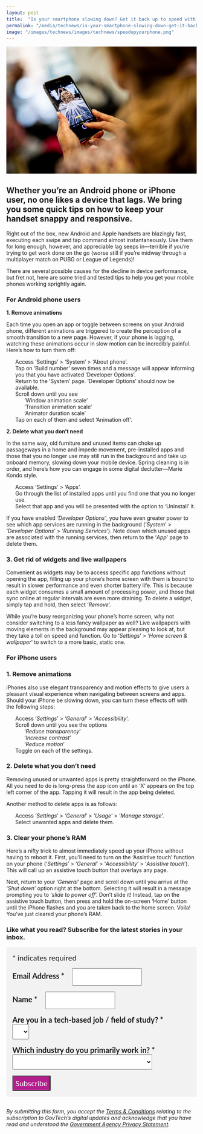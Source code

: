 ```yaml
---
layout: post
title:  "Is your smartphone slowing down? Get it back up to speed with these hacks"
permalink: "/media/technews/is-your-smartphone-slowing-down-get-it-back-up-to-speed-with-these-hacks"
image: "/images/technews/images/technews/speedupyourphone.png"
---
```


![Moments of Life for Seniors](/images/technews/speedupyourphone.png)

Whether you’re an Android phone or iPhone user, no one likes a device that lags. We bring you some quick tips on how to keep your handset snappy and responsive.
---

Right out of the box, new Android and Apple handsets are blazingly fast, executing each swipe and tap command almost instantaneously. Use them for long enough, however, and appreciable lag seeps in—terrible if you’re trying to get work done on the go (worse still if you’re midway through a multiplayer match on PUBG or League of Legends)!

There are several possible causes for the decline in device performance, but fret not, here are some tried and tested tips to help you get your mobile phones working sprightly again.

### **For Android phone users**

**1. Remove animations**

Each time you open an app or toggle between screens on your Android phone, different animations are triggered to create the perception of a smooth transition to a new page. However, if your phone is lagging, watching these animations occur in slow motion can be incredibly painful. Here’s how to turn them off:

 - Access ‘Settings’ > ‘System’ > ‘About phone’. 
 - Tap on ‘Build number’ seven times and a message will appear informing you that you have activated ‘Developer Options’.
 - Return to the ‘System’ page. ‘Developer Options’ should now be available.
 - Scroll down until you see
     - ‘Window animation scale’
     - ‘Transition animation scale’
     - ‘Animator duration scale’
- Tap on each of them and select ‘Animation off’.

**2. Delete what you don’t need**

In the same way, old furniture and unused items can choke up passageways in a home and impede movement, pre-installed apps and those that you no longer use may still run in the background and take up onboard memory, slowing down your mobile device. Spring cleaning is in order, and here’s how you can engage in some digital declutter—Marie Kondo style.

 - Access ‘Settings’ > ‘Apps’.
 - Go through the list of installed apps until you find one that you no longer use.
 - Select that app and you will be presented with the option to ‘Uninstall’ it.

If you have enabled *‘Developer Options’*, you have even greater power to see which app services are running in the background (‘*System*’ > ‘*Developer Options*’ > ‘*Running Services*’). Note down which unused apps are associated with the running services, then return to the ‘*App*’ page to delete them.

### **3. Get rid of widgets and live wallpapers**

Convenient as widgets may be to access specific app functions without opening the app, filling up your phone’s home screen with them is bound to result in slower performance and even shorter battery life. This is because each widget consumes a small amount of processing power, and those that sync online at regular intervals are even more draining. To delete a widget, simply tap and hold, then select ‘*Remove*’. 

While you’re busy reorganizing your phone’s home screen, why not consider switching to a less fancy wallpaper as well? Live wallpapers with moving elements in the background may appear pleasing to look at, but they take a toll on speed and function. Go to ‘*Settings*’ > ‘*Home screen & wallpaper*’ to switch to a more basic, static one. 

### For iPhone users

### **1. Remove animations**

iPhones also use elegant transparency and motion effects to give users a pleasant visual experience when navigating between screens and apps. Should your iPhone be slowing down, you can turn these effects off with the following steps:

 - Access ‘*Settings*’ > ‘*General*’ > ‘*Accessibility*’.
 - Scroll down until you see the options
   - ‘*Reduce transparency*’
   - ‘*Increase contrast*’
   - ‘*Reduce motion*’
 - Toggle on each of the settings.

### **2. Delete what you don’t need**

Removing unused or unwanted apps is pretty straightforward on the iPhone. All you need to do is long-press the app icon until an ‘X’ appears on the top left corner of the app. Tapping it will result in the app being deleted.

Another method to delete apps is as follows:
 - Access ‘*Settings*’ > ‘*General*’ > ‘*Usage*’ > ‘*Manage storage*’.
 - Select unwanted apps and delete them.

### **3. Clear your phone’s RAM**

Here’s a nifty trick to almost immediately speed up your iPhone without having to reboot it. First, you’ll need to turn on the ‘Assistive touch’ function on your phone (‘*Settings*’ > ‘*General*’ > ‘*Accessibility*’ > ‘*Assistive touch*’). This will call up an assistive touch button that overlays any page. 

Next, return to your ‘*General*’ page and scroll down until you arrive at the ‘*Shut down*’ option right at the bottom. Selecting it will result in a message prompting you to ‘*slide to power off*’. Don’t slide it! Instead, tap on the assistive touch button, then press and hold the on-screen ‘Home’ button until the iPhone flashes and you are taken back to the home screen. Voila! You’ve just cleared your phone’s RAM. 


### **Like what you read? Subscribe for the latest stories in your inbox.**

<!-- Begin Mailchimp Signup Form -->
<link href="//cdn-images.mailchimp.com/embedcode/classic-10_7.css" rel="stylesheet" type="text/css">
<style type="text/css">
#mc_embed_signup {
	background: #f2f2f2; 
	clear: left; 
	font: 20px Lato,sans-serif;
	margin-bottom: 16px;
	padding: 16px;
	display: inline-block;
}
#mc_embed_signup .indicates-required {
        margin-bottom: 16px;
}
#mc_embed_signup .mc-field-group {
        margin-bottom: 16px;
	margin-right: 16px;
	width: inherit;
}
ul, li{
    list-style:none;
    list-style-type:none;
}
label {
        font-weight: bold;
	margin-bottom: 16px;
	margin-right: 16px;
}
input {
        height: 40px;
}
select {
        height: 40px;
}
option {
        font:20px Lato,sans-serif;
	height: 40px;
}
input[type='radio'] {
  height: 14px;
  width: 14px;
  vertical-align: middle;
  margin-right: 14px;
  margin-left: 4px;
}
#mc_embed_signup .button {
        background-color: #B41E8E;
	font:20px Lato,sans-serif;
        color: #ffffff;
}
#mc_embed_signup form {
    padding: 0;
}	
</style>
<div id="mc_embed_signup">
<form action="https://tech.us16.list-manage.com/subscribe/post?u=9326ff42459737140a6baa881&amp;id=8b7e185878" method="post" id="mc-embedded-subscribe-form" name="mc-embedded-subscribe-form" class="validate" target="_blank" novalidate>
    <div id="mc_embed_signup_scroll">
	
<div class="indicates-required">
	<span class="asterisk">*</span> indicates required
</div>
<div class="mc-field-group">
	<label for="mce-EMAIL"
	       >Email Address  <span class="asterisk">*</span>
</label>
	<input 
	       type="email" 
	       value="" 
	       name="EMAIL" 
	       class="required email" 
	       id="mce-EMAIL"
	/>
</div>
<div class="mc-field-group">
	<label for="mce-FNAME"
	       >Name  <span class="asterisk">*</span>
</label>
	<input 
	       type="text" 
	       value="" 
	       name="FNAME" 
	       class="required" 
	       id="mce-FNAME"
	/>
</div>
<div class="mc-field-group">
	<label for="mce-TECH"
	       >Are you in a tech-based job / field of study?  
	       <span class="asterisk">*</span>
</label>
	<select name="TECH" class="required" id="mce-TECH">
	<option value=""></option>
	<option value="Yes">Yes</option>
	<option value="No">No</option>
</select>
</div>
<div class="mc-field-group">
	<label for="mce-INDUSTRY"
	       >Which industry do you primarily work in?  <span class="asterisk">*</span>
</label>
	<select name="INDUSTRY" class="required" id="mce-INDUSTRY">
	<option value=""></option>
	<option value="Manufacturing - Energy &amp; Chemicals">Manufacturing - Energy &amp; Chemicals</option>
<option value="Manufacturing - Precision Engineering">Manufacturing - Precision Engineering</option>
<option value="Manufacturing - Marine &amp; Offshore">Manufacturing - Marine &amp; Offshore</option>
<option value="Manufacturing - Aerospace">Manufacturing - Aerospace</option>
<option value="Manufacturing - Electronics">Manufacturing - Electronics</option>
<option value="Built Environment - Construction &amp; Architecture">Built Environment - Construction &amp; Architecture</option>
<option value="Built Environment - Real Estate">Built Environment - Real Estate</option>
<option value="Built Environment - Cleaning">Built Environment - Cleaning</option>
<option value="Built Environment - Security">Built Environment - Security</option>
<option value="Trade &amp; Connectivity - Logistics">Trade &amp; Connectivity - Logistics</option>
<option value="Trade &amp; Connectivity - Transportation">Trade &amp; Connectivity - Transportation</option>
<option value="Trade &amp; Connectivity - Wholesale Trade">Trade &amp; Connectivity - Wholesale Trade</option>
<option value="Essential Services - Healthcare">Essential Services - Healthcare</option>
<option value="Essential Services - Education">Essential Services - Education</option>
<option value="Professional Services - Professional &amp; Consulting Services">Professional Services - Professional &amp; Consulting Services</option>
<option value="Professional Services - Financial Services">Professional Services - Financial Services</option>
<option value="Professional Services - Infocomm, Technology &amp; Media">Professional Services - Infocomm, Technology &amp; Media</option>
<option value="Lifestyle - Food &amp; Beverage">Lifestyle - Food &amp; Beverage</option>
<option value="Lifestyle - Retail">Lifestyle - Retail</option>
<option value="Lifestyle - Hotels &amp; Tourism">Lifestyle - Hotels &amp; Tourism</option>
<option value="Lifestyle - Food Manufacturing">Lifestyle - Food Manufacturing</option>
<option value="Government">Government</option>
<option value="Other Industry">Other Industry</option>
<option value="Not Applicable">Not Applicable</option>
	</select>
</div>
	<div id="mce-responses" class="clear">
		<div class="response" id="mce-error-response" style="display:none"></div>
		<div class="response" id="mce-success-response" style="display:none"></div>
	</div>    <!-- real people should not fill this in and expect good things - do not remove this or risk form bot signups-->
    <div style="position: absolute; left: -5000px; font:20px Lato,sans-serif;" aria-hidden="true"><input type="text" name="b_9326ff42459737140a6baa881_8b7e185878" tabindex="-1" value=""></div>
    <div class="clear"><input type="submit" value="Subscribe" name="subscribe" id="mc-embedded-subscribe" class="button"></div>
    </div> 
</form>
</div>
<!--End mc_embed_signup-->

*By submitting this form, you accept the [Terms & Conditions](https://www.tech.gov.sg/files/GovTech-Subscription-Terms-Conditions-2021.pdf) relating to the subscription to GovTech’s digital updates and acknowledge that you have read and understood the [Government Agency Privacy Statement](https://www.tech.gov.sg/privacy/).*


